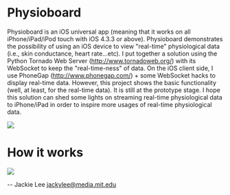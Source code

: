 Physioboard
============
Physioboard is an iOS universal app (meaning that it works on all iPhone/iPad/iPod touch 
with iOS 4.3.3 or above). Physioboard demonstrates the possibility of using an iOS 
device to view "real-time" physiological data (i.e., skin conductance, heart rate...etc).
I put together a solution using the Python Tornado Web Server (http://www.tornadoweb.org/) with
its WebSocket to keep the "real-time-ness" of data. On the iOS client side, I use 
PhoneGap (http://www.phonegap.com/) + some WebSocket hacks to display real-time data. 
However, this project shows the basic functionality (well, at least, for the real-time data).
It is still at the prototype stage. I hope this solution can shed some lights on streaming 
real-time physiological data to iPhone/iPad in order to inspire more usages of
real-time physiological data.

[![](https://github.com/jackylee0424/Physioboard/raw/master/physioboard-screenshot.jpg)](https://github.com/jackylee0424/Physioboard/raw/master/physioboard-screenshot.jpg)

How it works
============
[![](https://github.com/jackylee0424/Physioboard/raw/master/physioboard-diagram.jpg)](https://github.com/jackylee0424/Physioboard/raw/master/physioboard-diagram.jpg)

-- 
Jackie Lee
jackylee@media.mit.edu
